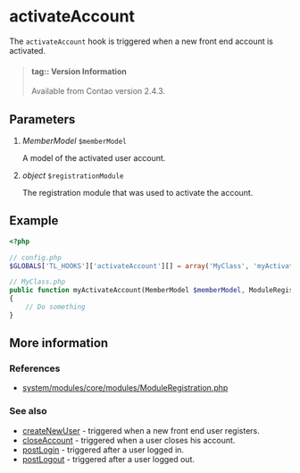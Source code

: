 # activateAccount

The `activateAccount` hook is triggered when a new front end account is activated.

> #### tag:: Version Information  
> Available from Contao version 2.4.3.


## Parameters

1. *MemberModel* `$memberModel`

    A model of the activated user account.
    
2. *object* `$registrationModule`

    The registration module that was used to activate the account.


## Example

```php
<?php

// config.php
$GLOBALS['TL_HOOKS']['activateAccount'][] = array('MyClass', 'myActivateAccount');

// MyClass.php
public function myActivateAccount(MemberModel $memberModel, ModuleRegistration $registrationModule)
{
    // Do something
}
```


## More information


### References

- [system/modules/core/modules/ModuleRegistration.php](https://github.com/contao/core/blob/3.5.0/system/modules/core/modules/ModuleRegistration.php#L499-L506)


### See also

- [createNewUser](createNewUser.md) - triggered when a new front end user registers.
- [closeAccount](closeAccount.md) - triggered when a user closes his account.
- [postLogin](postLogin.md) - triggered after a user logged in.
- [postLogout](postLogout.md) - triggered after a user logged out.
